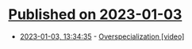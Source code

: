 # [Published on 2023-01-03](index.md)

* [2023-01-03, 13:34:35](https://news.ycombinator.com/item?id=34231082) - [Overspecialization [video]](https://www.youtube.com/watch?v=mF9sgbSET0A)
